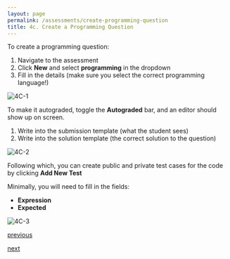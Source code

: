 ```yaml
---
layout: page
permalink: /assessments/create-programming-question
title: 4c. Create a Programming Question
---
```


To create a programming question:
  1. Navigate to the assessment
  2. Click **New** and select **programming** in the dropdown
  3. Fill in the details (make sure you select the correct programming language!)

![4C-1](https://zhengwei143.github.io/Coursemology-help/images/4C-1.gif)

To make it autograded, toggle the **Autograded** bar, and an editor should show up on screen.
  1. Write into the submission template (what the student sees)
  2. Write into the solution template (the correct solution to the question)

![4C-2](https://zhengwei143.github.io/Coursemology-help/images/4C-2.gif)

Following which, you can create public and private test cases for the code by clicking **Add New Test**

Minimally, you will need to fill in the fields:
  * **Expression**
  * **Expected**

![4C-3](https://zhengwei143.github.io/Coursemology-help/images/4C-3.gif)

[previous](https://zhengwei143.github.io/Coursemology-help/assessments/create-question)

[next](https://zhengwei143.github.io/Coursemology-help/assessments/student-instructor-view)
